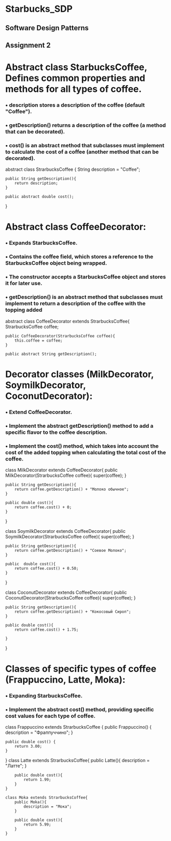 # Starbucks_SDP
## Software Design Patterns
## Assignment 2

# Abstract class StarbucksCoffee, Defines common properties and methods for all types of coffee.
### •	 description stores a description of the coffee (default "Coffee").
### •	 getDescription() returns a description of the coffee (a method that can be decorated).
### •	 cost() is an abstract method that subclasses must implement to calculate the cost of a coffee (another method that can be decorated). 


abstract class StrarbucksCoffee {
    String description = "Coffee";

    public String getDescription(){
        return description;
    }

    public abstract double cost();
}

# Abstract class CoffeeDecorator:
### • Expands StarbucksCoffee.
### • Contains the coffee field, which stores a reference to the StarbucksCoffee object being wrapped.

### • The constructor accepts a StarbucksCoffee object and stores it for later use.

### • getDescription() is an abstract method that subclasses must implement to return a description of the coffee with the topping added

   abstract class CoffeeDecorator extends StrarbucksCoffee{
    StrarbucksCoffee coffee;

    public CoffeeDecorator(StrarbucksCoffee coffee){
        this.coffee = coffee;
    }

    public abstract String getDescription();

# Decorator classes (MilkDecorator, SoymilkDecorator, CoconutDecorator):
### • Extend CoffeeDecorator.
### • Implement the abstract getDescription() method to add a specific flavor to the coffee description.
### • Implement the cost() method, which takes into account the cost of the added topping when calculating the total cost of the coffee.

class MilkDecorator extends CoffeeDecorator{
    public MilkDecorator(StrarbucksCoffee coffee){
        super(coffee);
    }

    public String getDescription(){
        return coffee.getDescription() + "Молоко обычное";
    }

    public double cost(){
        return coffee.cost() + 0;
    }
}



class SoymilkDecorator extends CoffeeDecorator{
    public SoymilkDecorator(StrarbucksCoffee coffee){
        super(coffee);
    }

    public String getDescription(){
        return coffee.getDescription() + "Соевое Молоко";
    }

    public  double cost(){
        return coffee.cost() + 0.50;
    }
}


class CoconutDecorator extends CoffeeDecorator{
    public  CoconutDecorator(StrarbucksCoffee coffee){
        super(coffee);
    }

    public String getDescription(){
        return coffee.getDescription() + "Кокосовый Сироп";
    }

    public double cost(){
        return coffee.cost() + 1.75;

    }
}

# Classes of specific types of coffee (Frappuccino, Latte, Moka):
### • Expanding StarbucksCoffee.
### • Implement the abstract cost() method, providing specific cost values for each type of coffee.

class Frappuccino extends StrarbucksCoffee {
    public Frappuccino() {
        description = "Фраппуччино";
    }

    public double cost() {
        return 3.00;
    }
}
    class Latte extends StrarbucksCoffee{
        public Latte(){
            description = "Латте";
        }

        public double cost(){
            return 1.99;
        }
    }

    class Moka extends StrarbucksCoffee{
        public Moka(){
            description = "Мока";
        }

        public double cost(){
            return 5.99;
        }
    }
